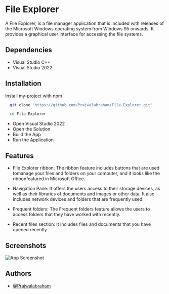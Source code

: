 
# File Explorer

A File Explorer, is a file manager application that is included with releases of the Microsoft Windows operating system from Windows 95 onwards. It provides a graphical user interface for accessing the file systems.


## Dependencies

* Visual Studio C++
* Visual Studio 2022


## Installation

Install my-project with npm

```bash
  git clone "https://github.com/Prajwalabraham/File-Explorer.git"
```
```bash
  cd File Explorer
```
* Open Visual Studio 2022
* Open the Solution
* Build the App
* Run the Application


## Features

- File Explorer ribbon: The ribbon feature includes buttons that are used tomanage your files and folders on your computer, and it looks like the ribbonfeatured in Microsoft Office.

- Navigation Pane: It offers the users access to their storage devices, as well as their libraries of documents and images or other data. It also includes network devices and folders that are frequently used.

- Frequent folders: The Frequent folders feature allows the users to access folders that they have worked with recently.

- Recent files section: It includes files and documents that you have opened recently.
## Screenshots

![App Screenshot](https://user-images.githubusercontent.com/74299799/188212909-ebc077ad-fa7e-428b-a3b2-e470b88919df.jpeg)



## Authors

- [@Prajwalabraham](https://www.github.com/prajwalabraham)

